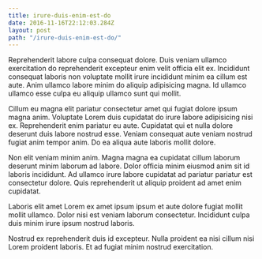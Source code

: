 ```yaml
---
title: irure-duis-enim-est-do
date: 2016-11-16T22:12:03.284Z
layout: post
path: "/irure-duis-enim-est-do/"
---
```


Reprehenderit labore culpa consequat dolore. Duis veniam ullamco exercitation do reprehenderit excepteur enim velit officia elit ex. Incididunt consequat laboris non voluptate mollit irure incididunt minim ea cillum est aute. Anim ullamco labore minim do aliquip adipisicing magna. Id ullamco ullamco esse culpa eu aliquip ullamco sunt qui mollit.

Cillum eu magna elit pariatur consectetur amet qui fugiat dolore ipsum magna anim. Voluptate Lorem duis cupidatat do irure labore adipisicing nisi ex. Reprehenderit enim pariatur eu aute. Cupidatat qui et nulla dolore deserunt duis labore nostrud esse. Veniam consequat aute veniam nostrud fugiat anim tempor anim. Do ea aliqua aute laboris mollit dolore.

Non elit veniam minim anim. Magna magna ea cupidatat cillum laborum deserunt minim laborum ad labore. Dolor officia minim eiusmod anim sit id laboris incididunt. Ad ullamco irure labore cupidatat ad pariatur pariatur est consectetur dolore. Quis reprehenderit ut aliquip proident ad amet enim cupidatat.

Laboris elit amet Lorem ex amet ipsum ipsum et aute dolore fugiat mollit mollit ullamco. Dolor nisi est veniam laborum consectetur. Incididunt culpa duis minim irure ipsum nostrud laboris.

Nostrud ex reprehenderit duis id excepteur. Nulla proident ea nisi cillum nisi Lorem proident laboris. Et ad fugiat minim nostrud exercitation.